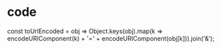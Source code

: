# code

const toUrlEncoded = obj => Object.keys(obj).map(k => encodeURIComponent(k) + '=' + encodeURIComponent(obj[k])).join('&');
